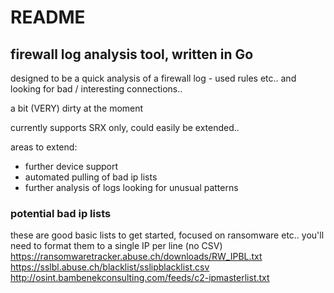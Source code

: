 # README #

## firewall log analysis tool, written in Go ##

designed to be a quick analysis of a firewall log - used rules etc.. and looking for bad / interesting connections..

a bit (VERY) dirty at the moment

currently supports SRX only, could easily be extended..

areas to extend:
- further device support
- automated pulling of bad ip lists
- further analysis of logs looking for unusual patterns

### potential bad ip lists ###

these are good basic lists to get started, focused on ransomware etc.. you'll need to format them to a single IP per line (no CSV)
https://ransomwaretracker.abuse.ch/downloads/RW_IPBL.txt
https://sslbl.abuse.ch/blacklist/sslipblacklist.csv
http://osint.bambenekconsulting.com/feeds/c2-ipmasterlist.txt

